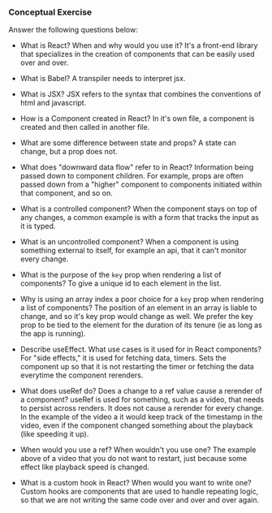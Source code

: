### Conceptual Exercise

Answer the following questions below:

- What is React? When and why would you use it?
		It's a front-end library that specializes in the creation of components that can be easily used over and over. 

- What is Babel?
	A transpiler needs to interpret jsx.

- What is JSX?
	JSX refers to the syntax that combines the conventions of html and javascript.

- How is a Component created in React?
	In it's own file, a component is created and then called in another file.

- What are some difference between state and props?
	A state can change, but a prop does not.

- What does "downward data flow" refer to in React?
	Information being passed down to component children.  For example, props are often passed down 
	from a "higher" component to components initiated within that component, and so on.

- What is a controlled component?
	When the component stays on top of any changes, a common example is with a form that tracks the input as it is typed.

- What is an uncontrolled component?
	When a component is using something external to itself, for example an api, that it can't monitor every change.

- What is the purpose of the `key` prop when rendering a list of components?
	To give a unique id to each element in the list.  

- Why is using an array index a poor choice for a `key` prop when rendering a list of components?
	The position of an element in an array is liable to change, and so it's key prop would change as well.  We prefer the key prop
	to be tied to the element for the duration of its tenure (ie as long as the app is running).  

- Describe useEffect.  What use cases is it used for in React components?
	For "side effects," it is used for fetching data, timers.  Sets the component up so that it is not restarting the timer 
	or fetching the data everytime the component rerenders.  

- What does useRef do?  Does a change to a ref value cause a rerender of a component?
	useRef is used for something, such as a video, that needs to persist across renders.  It does not cause a rerender for every change.  
	In the example of the video a it would keep track of the timestamp in the video, even if the component changed something about the playback (like speeding it up).

- When would you use a ref? When wouldn't you use one?
	The example above of a video that you do not want to restart, just because some effect like playback speed is changed.

- What is a custom hook in React? When would you want to write one?
	Custom hooks are components that are used to handle repeating logic, so that we are not writing the same code over and over and over again.
